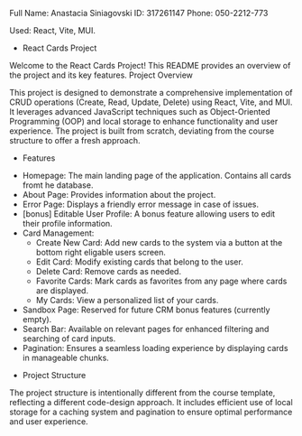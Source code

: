 Full Name: Anastacia Siniagovski
ID: 317261147
Phone: 050-2212-773

Used: React, Vite, MUI.

- React Cards Project

Welcome to the React Cards Project! This README provides an overview of the project and its key features.
Project Overview

This project is designed to demonstrate a comprehensive implementation of CRUD operations (Create, Read, Update, Delete) using React, Vite, and MUI. It leverages advanced JavaScript techniques such as Object-Oriented Programming (OOP) and local storage to enhance functionality and user experience. The project is built from scratch, deviating from the course structure to offer a fresh approach.

- Features

* Homepage: The main landing page of the application. Contains all cards fromt he database.
* About Page: Provides information about the project.
* Error Page: Displays a friendly error message in case of issues.
* [bonus] Editable User Profile: A bonus feature allowing users to edit their profile information.
* Card Management:
    - Create New Card: Add new cards to the system via a button at the bottom right eligable users screen.
    - Edit Card: Modify existing cards that belong to the user.
    - Delete Card: Remove cards as needed.
    - Favorite Cards: Mark cards as favorites from any page where cards are displayed.
    - My Cards: View a personalized list of your cards.
* Sandbox Page: Reserved for future CRM bonus features (currently empty).
* Search Bar: Available on relevant pages for enhanced filtering and searching of card inputs.
* Pagination: Ensures a seamless loading experience by displaying cards in manageable chunks.

- Project Structure

The project structure is intentionally different from the course template, reflecting a different code-design approach. It includes efficient use of local storage for a caching system and pagination to ensure optimal performance and user experience.


